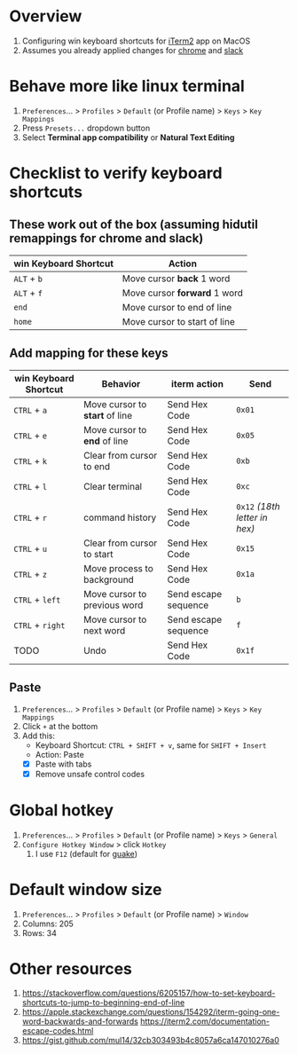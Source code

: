 # Overview
1. Configuring win keyboard shortcuts for [iTerm2](https://iterm2.com/documentation.html) app on MacOS
1. Assumes you already applied changes for [chrome](./keymap.chrome.md) and [slack](./keymap.slack.md)


# Behave more like linux terminal
1. `Preferences`... > `Profiles` > `Default` (or Profile name) > `Keys` > `Key Mappings`
1. Press `Presets...` dropdown button
1. Select **Terminal app compatibility** or **Natural Text Editing**


# Checklist to verify keyboard shortcuts

## These work out of the box (assuming hidutil remappings for chrome and slack)
|win Keyboard Shortcut|Action|
|---|---|
|`ALT` + `b`|Move cursor **back** 1 word| Send escape sequence | `b`|
|`ALT` + `f`|Move cursor **forward** 1 word| Send escape sequence | `f`|
|`end`|Move cursor to end of line|
|`home`|Move cursor to start of line|

## Add mapping for these keys
|win Keyboard Shortcut|Behavior|iterm action|Send|
|---|---|---|---|
|`CTRL` + `a`|Move cursor to **start** of line|Send Hex Code|`0x01`|
|`CTRL` + `e`|Move cursor to **end** of line|Send Hex Code|`0x05`|
|`CTRL` + `k`|Clear from cursor to end|Send Hex Code|`0xb`|
|`CTRL` + `l`|Clear terminal|Send Hex Code|`0xc`|
|`CTRL` + `r`|command history|Send Hex Code|`0x12` *(18th letter in hex)*|
|`CTRL` + `u`|Clear from cursor to start|Send Hex Code|`0x15`|
|`CTRL` + `z`|Move process to background|Send Hex Code|`0x1a`|
|`CTRL` + `left`|Move cursor to previous word| Send escape sequence |`b`|
|`CTRL` + `right`|Move cursor to next word| Send escape sequence | `f`|
|TODO|Undo|Send Hex Code|`0x1f`|

## Paste
1. `Preferences`... > `Profiles` > `Default` (or Profile name) > `Keys` > `Key Mappings`
1. Click `+` at the bottom
1. Add this:
    - Keyboard Shortcut: `CTRL + SHIFT + v`, same for `SHIFT + Insert`
    - Action: Paste
    - [x] Paste with tabs
    - [x] Remove unsafe control codes

# Global hotkey
1. `Preferences`... > `Profiles` > `Default` (or Profile name) > `Keys` > `General`
1. `Configure Hotkey Window` > click `Hotkey`
    1. I use `F12` (default for [guake](http://guake-project.org/))

# Default window size
1. `Preferences`... > `Profiles` > `Default` (or Profile name) > `Window`
1. Columns: 205
1. Rows: 34



# Other resources
1. https://stackoverflow.com/questions/6205157/how-to-set-keyboard-shortcuts-to-jump-to-beginning-end-of-line
1. https://apple.stackexchange.com/questions/154292/iterm-going-one-word-backwards-and-forwards
https://iterm2.com/documentation-escape-codes.html
1. https://gist.github.com/mul14/32cb303493b4c8057a6ca147010276a0
